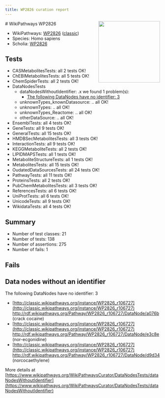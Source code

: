 ```yaml
---
title: WP2826 curation report
---
```


<img style="float: right; width: 200px" src="https://upload.wikimedia.org/wikipedia/commons/thumb/8/83/Wplogo_with_text_500.png/640px-Wplogo_with_text_500.png" />
# WikiPathways WP2826

* WikiPathways: [WP2826](https://wikipathways.org/pathways/WP2826) ([classic](https://classic.wikipathways.org/instance/WP2826))
* Species: Homo sapiens
* Scholia: [WP2826](https://scholia.toolforge.org/wikipathways/WP2826)
## Tests
* CASMetabolitesTests: all 2 tests OK!
* ChEBIMetabolitesTests: all 5 tests OK!
* ChemSpiderTests: all 2 tests OK!
* DataNodesTests
    * dataNodesWithoutIdentifier: .x we found 1 problem(s):
        * [The following DataNodes have no identifier: 3](#d2d32fa2)
    * unknownTypes_knownDatasource: .. all OK!
    * unknownTypes: .. all OK!
    * unknownTypes_Reactome: .. all OK!
    * otherDataSource: .. all OK!
* EnsemblTests: all 4 tests OK!
* GeneTests: all 9 tests OK!
* GeneralTests: all 15 tests OK!
* HMDBSecMetabolitesTests: all 3 tests OK!
* InteractionTests: all 9 tests OK!
* KEGGMetaboliteTests: all 2 tests OK!
* LIPIDMAPSTests: all 1 tests OK!
* MetaboliteStructureTests: all 1 tests OK!
* MetabolitesTests: all 15 tests OK!
* OudatedDataSourcesTests: all 24 tests OK!
* PathwayTests: all 11 tests OK!
* ProteinsTests: all 2 tests OK!
* PubChemMetabolitesTests: all 3 tests OK!
* ReferencesTests: all 6 tests OK!
* UniProtTests: all 6 tests OK!
* UnicodeTests: all 9 tests OK!
* WikidataTests: all 4 tests OK!


## Summary

* Number of test classes: 21
* Number of tests: 138
* Number of assertions: 275
* Number of fails: 1

## Fails

<a name="d2d32fa2" />

## Data nodes without an identifier

The following DataNodes have no identifier: 3

* [http://classic.wikipathways.org/instance/WP2826_r106727](http://classic.wikipathways.org/instance/WP2826_r106727) http://rdf.wikipathways.org/Pathway/WP2826_r106727/DataNode/a076b (crack cocaine)
* [http://classic.wikipathways.org/instance/WP2826_r106727](http://classic.wikipathways.org/instance/WP2826_r106727) http://rdf.wikipathways.org/Pathway/WP2826_r106727/DataNode/e3c8e (nor-ecgonidine)
* [http://classic.wikipathways.org/instance/WP2826_r106727](http://classic.wikipathways.org/instance/WP2826_r106727) http://rdf.wikipathways.org/Pathway/WP2826_r106727/DataNode/d9d34 (norcocaethylene)


More details at [https://www.wikipathways.org/WikiPathwaysCurator/DataNodesTests/dataNodesWithoutIdentifier](https://www.wikipathways.org/WikiPathwaysCurator/DataNodesTests/dataNodesWithoutIdentifier)

